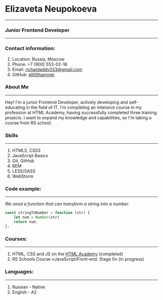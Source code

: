 # Elizaveta Neupokoeva
---
### Junior Frontend Developer
---
### Contact information:
1. Location: Russia, Moscow
2. Phone: +7 (900) 553-02-18
3. Email: richardaddy333@gmail.com
4. GitHub: [elli0thammer](https://github.com/elli0thammer)

### About Me
---
Hey! I'm a junior Frontend Developer, actively developing and self-educating in the field of IT. 
I'm completing an intensive course in my profession at HTML Academy, having successfully completed three training projects. 
I want to expand my knowledge and capabilities, so I'm taking a course from RS school.

### Skills
---
1. HTML5, CSS3
2. JavaScript Basics
3. Git, GitHub
4. BEM
5. LESS/SASS
6. WebStorm

### Code example:
---
*We need a function that can transform a string into a number.*
```javascript
const stringToNumber = function (str) {
    let num = Number(str)
    return num;
};
```

### Courses:
---
1. HTML, CSS and JS on the [HTML Academy](https://htmlacademy.ru/profile/id2049649) (completed)
2. RS Schools Course «JavaScript/Front-end. Stage 0» (in progress)

### Languages:
---
1. Russian - Native
2. English - A2

